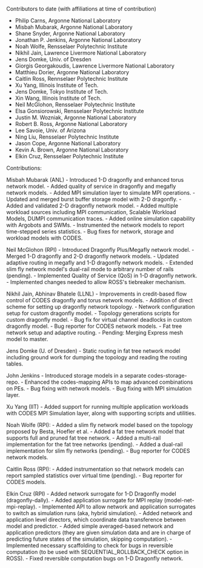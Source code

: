 Contributors to date (with affiliations at time of contribution)

- Philip Carns, Argonne National Laboratory
- Misbah Mubarak, Argonne National Laboratory
- Shane Snyder, Argonne National Laboratory
- Jonathan P. Jenkins, Argonne National Laboratory
- Noah Wolfe, Rensselaer Polytechnic Institute
- Nikhil Jain, Lawrence Livermore National Laboratory
- Jens Domke, Univ. of Dresden
- Giorgis Georgakoudis, Lawrence Livermore National Laboratory
- Matthieu Dorier, Argonne National Laboratory
- Caitlin Ross, Rennselaer Polytechnic Institute
- Xu Yang, Illinois Institute of Tech.
- Jens Domke, Tokyo Institute of Tech.
- Xin Wang, Illinois Institute of Tech.
- Neil McGlohon, Rensselaer Polytechnic Institute
- Elsa Gonsiorowski, Rensselaer Polytechnic Institute
- Justin M. Wozniak, Argonne National Laboratory
- Robert B. Ross, Argonne National Laboratory
- Lee Savoie, Univ. of Arizona 
- Ning Liu, Rensselaer Polytechnic Institute
- Jason Cope, Argonne National Laboratory
- Kevin A. Brown, Argonne National Laboratory
- Elkin Cruz, Rensselaer Polytechnic Institute

Contributions:

Misbah Mubarak (ANL)
    - Introduced 1-D dragonfly and enhanced torus network model.
    - Added quality of service in dragonfly and megafly network models.
    - Added MPI simulation layer to simulate MPI operations.
    - Updated and merged burst buffer storage model with 2-D dragonfly.
    - Added and validated 2-D dragonfly network model.
    - Added multiple workload sources including MPI communication, Scalable
      Workload Models, DUMPI communication traces.
    - Added online simulation capability with Argobots and SWMs.
    - Instrumented the network models to report time-stepped series statistics. 
    - Bug fixes for network, storage and workload models with CODES.

Neil McGlohon (RPI)
    - Introduced Dragonfly Plus/Megafly network model.
    - Merged 1-D dragonfly and 2-D dragonfly network models.
    - Updated adaptive routing in megafly and 1-D dragonfly network models. 
    - Extended slim fly network model's dual-rail mode to arbitrary number of rails (pending).
    - Implemented Quality of Service (QoS) in 1-D dragonfly network.
    - Implemented changes needed to allow ROSS's tiebreaker mechanism.

Nikhil Jain, Abhinav Bhatele (LLNL)
    - Improvements in credit-based flow control of CODES dragonfly and torus network models.
    - Addition of direct scheme for setting up dragonfly network topology.
    - Network configuration setup for custom dragonfly model.
    - Topology generations scripts for custom dragonfly model.
    - Bug fix for virtual channel deadlocks in custom dragonfly model.
    - Bug reporter for CODES network models.
    - Fat tree network setup and adaptive routing.
    - Pending: Merging Express mesh model to master.

Jens Domke (U. of Dresden)
    - Static routing in fat tree network model including ground work for
      dumping the topology and reading the routing tables.

John Jenkins 
    - Introduced storage models in a separate codes-storage-repo.
    - Enhanced the codes-mapping APIs to map advanced combinations on PEs.
    - Bug fixing with network models.
    - Bug fixing with MPI simulation layer.

Xu Yang (IIT)
    - Added support for running multiple application workloads with CODES MPI
      Simulation layer, along with supporting scripts and utilities.

Noah Wolfe (RPI):
    - Added a slim fly network model based on the topology proposed by Besta,
      Hoefler et al.
    - Added a fat tree network model that supports full and pruned fat tree
      network.
    - Added a multi-rail implementation for the fat tree networks (pending).
    - Added a dual-rail implementation for slim fly networks (pending).
    - Bug reporter for CODES network models.

Caitlin Ross (RPI):
    - Added instrumentation so that network models can report sampled
      statistics over virtual time (pending).
    - Bug reporter for CODES models.

Elkin Cruz (RPI)
    - Added network surrogate for 1-D Dragonfly model (dragonfly-dally).
    - Added application surrogate for MPI replay (model-net-mpi-replay).
    - Implemented API to allow network and application surrogates to switch as
      simulation runs (aka, hybrid simulation).
    - Added network and application level directors, which coordinate data
      transference between model and predictor.
    - Added simple averaged-based network and application predictors (they are
      given simulation data and are in charge of predicting future states of the
      simulation, skipping computation).
    - Implemented necessary scaffolding to check for bugs in reversible
      computation (to be used with SEQUENTIAL_ROLLBACK_CHECK option in ROSS).
    - Fixed reversible computation bugs on 1-D Dragonfly network.
